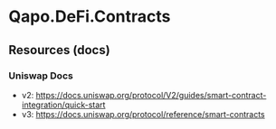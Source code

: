 # Qapo.DeFi.Contracts

## Resources (docs)

### Uniswap Docs

- v2: https://docs.uniswap.org/protocol/V2/guides/smart-contract-integration/quick-start
- v3: https://docs.uniswap.org/protocol/reference/smart-contracts
